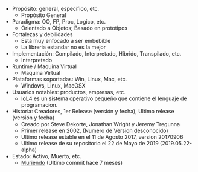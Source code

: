 * Propósito: general, especifico, etc.
    * Propósito General
* Paradigma: OO, FP, Proc, Logico, etc.
    * Orientado a Objetos; Basado en prototipos
* Fortalezas y debilidades
    * Está muy enfocado a ser embebible
    * La libreria estandar no es la mejor
* Implementación: Compilado, Interpretado, Híbrido, Transpilado, etc.
    * Interpretado
* Runtime / Maquina Virtual
    * Maquina Virtual
* Plataformas soportadas: Win, Linux, Mac, etc.
    * Windows, Linux, MacOSX
* Usuarios notables: productos, empresas, etc.
    * [IoL4](http://www.iol4.com/) es un sistema operativo pequeño que contiene el lenguaje de programacion.
* Historia: Creadores, 1er Release (versión y fecha), Ultimo release (versión y fecha)
    * Creado por Steve Dekorte, Jonathan Wright y Jeremy Tregunna
    * Primer release en 2002, (Numero de Version desconocido)
    * Ultimo release estable en el 11 de Agosto 2017, version 20170906
    * Ultimo release de su repositorio el 22 de Mayo de 2019 (2019.05.22-alpha)
* Estado: Activo, Muerto, etc.
    * [Muriendo](https://github.com/IoLanguage/io) (Ultimo commit hace 7 meses)

